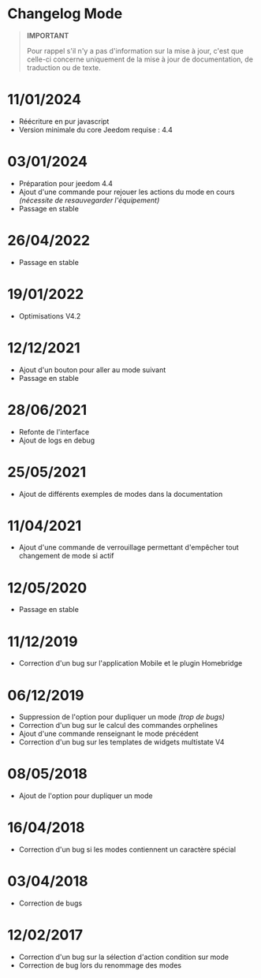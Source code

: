 # Changelog Mode

>**IMPORTANT**
>
>Pour rappel s'il n'y a pas d'information sur la mise à jour, c'est que celle-ci concerne uniquement de la mise à jour de documentation, de traduction ou de texte.

# 11/01/2024

- Réécriture en pur javascript
- Version minimale du core Jeedom requise : 4.4

# 03/01/2024

- Préparation pour jeedom 4.4
- Ajout d'une commande pour rejouer les actions du mode en cours *(nécessite de resauvegarder l'équipement)*
- Passage en stable

# 26/04/2022

- Passage en stable

# 19/01/2022

- Optimisations V4.2

# 12/12/2021

- Ajout d'un bouton pour aller au mode suivant
- Passage en stable

# 28/06/2021

- Refonte de l'interface
- Ajout de logs en debug

# 25/05/2021

- Ajout de différents exemples de modes dans la documentation

# 11/04/2021

- Ajout d'une commande de verrouillage permettant d'empêcher tout changement de mode si actif

# 12/05/2020

- Passage en stable

# 11/12/2019

- Correction d'un bug sur l'application Mobile et le plugin Homebridge

# 06/12/2019

- Suppression de l'option pour dupliquer un mode *(trop de bugs)*
- Correction d'un bug sur le calcul des commandes orphelines
- Ajout d'une commande renseignant le mode précédent
- Correction d'un bug sur les templates de widgets multistate V4

# 08/05/2018

- Ajout de l'option pour dupliquer un mode

# 16/04/2018

- Correction d'un bug si les modes contiennent un caractère spécial

# 03/04/2018

- Correction de bugs

# 12/02/2017

- Correction d'un bug sur la sélection d'action condition sur mode
- Correction de bug lors du renommage des modes
